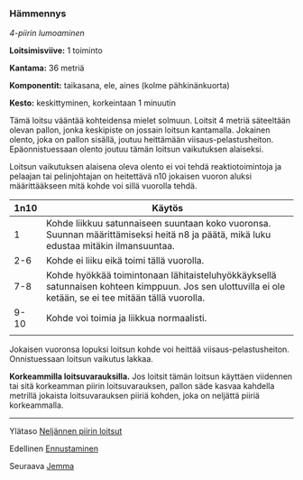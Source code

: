 ### Hämmennys

*4-piirin lumoaminen*

**Loitsimisviive:** 1 toiminto

**Kantama:** 36 metriä

**Komponentit:** taikasana, ele, aines (kolme pähkinänkuorta)

**Kesto:** keskittyminen, korkeintaan 1 minuutin

Tämä loitsu vääntää kohteidensa mielet solmuun. Loitsit 4 metriä säteeltään olevan pallon, jonka keskipiste on jossain loitsun kantamalla. Jokainen olento, joka on pallon sisällä, joutuu heittämään viisaus-pelastusheiton. Epäonnistuessaan olento joutuu tämän loitsun vaikutuksen alaiseksi.

Loitsun vaikutuksen alaisena oleva olento ei voi tehdä reaktiotoimintoja ja pelaajan tai pelinjohtajan on heitettävä n10 jokaisen vuoron aluksi määrittääkseen mitä kohde voi sillä vuorolla tehdä.

| 1n10 | Käytös                                                                                                                                                     |
|------|------------------------------------------------------------------------------------------------------------------------------------------------------------|
| 1    | Kohde liikkuu satunnaiseen suuntaan koko vuoronsa. Suunnan määrittämiseksi heitä n8 ja päätä, mikä luku edustaa mitäkin ilmansuuntaa.                      |
| 2-6  | Kohde ei liiku eikä toimi tällä vuorolla.                                                                                                                  |
| 7-8  | Kohde hyökkää toimintonaan lähitaisteluhyökkäyksellä satunnaisen kohteen kimppuun. Jos sen ulottuvilla ei ole ketään, se ei tee mitään tällä vuorolla.     |
| 9-10 | Kohde voi toimia ja liikkua normaalisti.                                                                                                                   |
|      |                                                                                                                                                            |

Jokaisen vuoronsa lopuksi loitsun kohde voi heittää viisaus-pelastusheiton. Onnistuessaan loitsun vaikutus lakkaa.

**Korkeammilla loitsuvarauksilla.** Jos loitsit tämän loitsun käyttäen viidennen tai sitä korkeamman piirin loitsuvarauksen, pallon säde kasvaa kahdella metrillä jokaista loitsuvarauksen piiriä kohden, joka on neljättä piiriä korkeammalla. 

----

Ylätaso [Neljännen piirin loitsut](4_piirin_loitsut.md)

Edellinen [Ennustaminen](Ennustaminen.md)

Seuraava [Jemma](Jemma.md)
